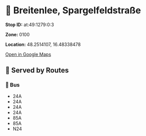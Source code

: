 # 🚉 Breitenlee, Spargelfeldstraße


**Stop ID:** at:49:1279:0:3

**Zone:** 0100

**Location:** 48.2514107, 16.48338478

[Open in Google Maps](https://www.google.com/maps?q=48.2514107,16.48338478)

## 🚆 Served by Routes

### 🚌 Bus
- 24A
- 24A
- 24A
- 24A
- 85A
- 85A
- N24